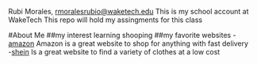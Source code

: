 Rubi Morales, rmoralesrubio@waketech.edu
This is my school account at WakeTech
This repo will hold my assingments for this class 


#About Me 
##my interest  learning  shooping 
##my favorite websites 
-[amazon](https://www.amazon.com) Amazon is a great website to shop for anything with fast delivery  
-[shein](us.shein.com) Is a great website to find a variety of clothes at a low cost
